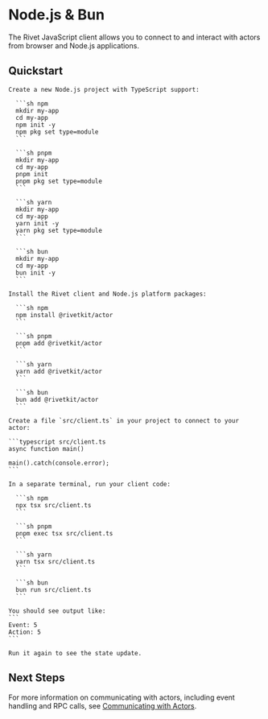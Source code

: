 # Node.js & Bun

The Rivet JavaScript client allows you to connect to and interact with actors from browser and Node.js applications.

## Quickstart

    Create a new Node.js project with TypeScript support:

      ```sh npm
      mkdir my-app
      cd my-app
      npm init -y
      npm pkg set type=module
      ```
      
      ```sh pnpm
      mkdir my-app
      cd my-app
      pnpm init
      pnpm pkg set type=module
      ```
      
      ```sh yarn
      mkdir my-app
      cd my-app
      yarn init -y
      yarn pkg set type=module
      ```
      
      ```sh bun
      mkdir my-app
      cd my-app
      bun init -y
      ```

    Install the Rivet client and Node.js platform packages:

      ```sh npm
      npm install @rivetkit/actor
      ```
      
      ```sh pnpm
      pnpm add @rivetkit/actor
      ```
      
      ```sh yarn
      yarn add @rivetkit/actor
      ```
      
      ```sh bun
      bun add @rivetkit/actor
      ```

    Create a file `src/client.ts` in your project to connect to your actor:

    ```typescript src/client.ts
    async function main() 

    main().catch(console.error);
    ```

    In a separate terminal, run your client code:

      ```sh npm
      npx tsx src/client.ts
      ```
      
      ```sh pnpm
      pnpm exec tsx src/client.ts
      ```
      
      ```sh yarn
      yarn tsx src/client.ts
      ```
      
      ```sh bun
      bun run src/client.ts
      ```

    You should see output like:
    ```
    Event: 5
    Action: 5
    ```

    Run it again to see the state update.

## Next Steps

For more information on communicating with actors, including event handling and RPC calls, see [Communicating with Actors](/docs/actors/communicating-with-actors).